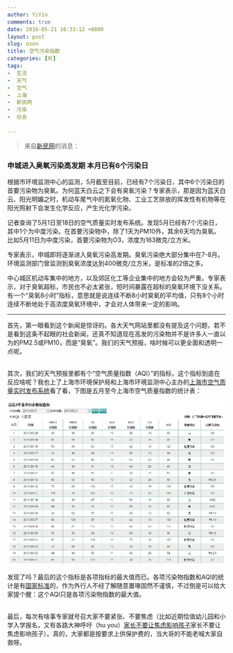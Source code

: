 ```yaml
---
author: YiYin
comments: true
date: 2016-05-21 16:33:12 +0800
layout: post
slug: ozon
title: 空气污染指数
categories: [听]
tags:
-  生活
-  天气
-  空气
-  上海
-  新民网
-  污染
-  社会

---
```

<div class="quote"> <blockquote>
    	来自<a href="http://shanghai.xinmin.cn/msrx/2016/05/20/30047811.html" target="_blank">新民网</a>的消息：
    </blockquote>
</div>

### 申城进入臭氧污染高发期 本月已有6个污染日
 
根据市环境监测中心的监测，5月截至目前，已经有7个污染日，其中6个污染日的首要污染物为臭氧。为何蓝天白云之下会有臭氧污染？专家表示，那是因为蓝天白云、阳光明媚之时，机动车尾气中的氮氧化物、工业工艺排放的挥发性有机物等在阳光照射下会发生化学反应，产生光化学污染。

记者查询了5月1日至18日的空气质量实时发布系统。发现5月已经有7个污染日，其中1个为中度污染。在首要污染物中，除了1天为PM10外，其余6天均为臭氧。比如5月11日为中度污染，首要污染物为O3，浓度为163微克/立方米。

专家表示，申城即将逐渐进入臭氧污染高发期。臭氧污染绝大部分集中在7-8月。环境监测部门曾监测到臭氧浓度达到400微克/立方米，是标准的2倍之多。

中心城区机动车集中的地方，以及郊区化工等企业集中的地方会较为严重。专家表示，对于臭氧超标，市民也不必太紧张，短时间暴露在超标的臭氧环境下没关系。有一个“臭氧8小时”指标，意思就是说连续不断8小时臭氧的平均值，只有8个小时连续不断地处于高浓度臭氧环境中，才会对人体带来一定的影响。

<hr/>

<div class="commentsonquote">
<div class="yiyin">
首先，第一眼看到这个新闻是惊讶的。各大天气网站里都没有提及这个问题，若不是看到这条不起眼的社会新闻，还真不知道现在高发的污染物并不是许多人一直以为的PM2.5或PM10，而是“臭氧”。我们的天气预报，啥时候可以更全面和透明一点呢。<br><br>

其次，我们的天气预报里都有个“空气质量指数（AQI）”的指标，这个指标到底在反应啥呢？我也上了上海市环境保护局和上海市环境监测中心主办的<a href="http://www.semc.com.cn/aqi/home/Index.aspx" target="_blank">上海市空气质量实时发布系统</a>看了看，下图是五月至今上海市空气质量指数的统计表：<br>
<br>
<img src="/public/images/aqi.JPG" alt="">

发现了吗？最后的这个指标是各项指标的最大值而已。各项污染物指数和AQI的统计是有<a href="http://kjs.mep.gov.cn/hjbhbz/bzwb/dqhjbh/jcgfffbz/201203/W020120410332725219541.pdf" target="_blank">国家标准</a>的，作为外行人不经了解随意置喙固然不谨慎，不过倒是可以给大家提个醒：这个AQI只是各项污染物指数的最大值。<br><br>

最后，每次有啥事专家就号召大家不要紧张、不要焦虑（比如近期恰值幼儿园和小学入学报名，又有各路大神呼吁（hu you）<a href="http://district.ce.cn/newarea/roll/201605/11/t20160511_11477916.shtml" target="_blank">家长不要让焦虑影响孩子</a>家长不要让焦虑影响孩子）。真的，大家都是按要求上供保护费的，当大哥的不能老喊大家自救呀。
</div>
</div>
